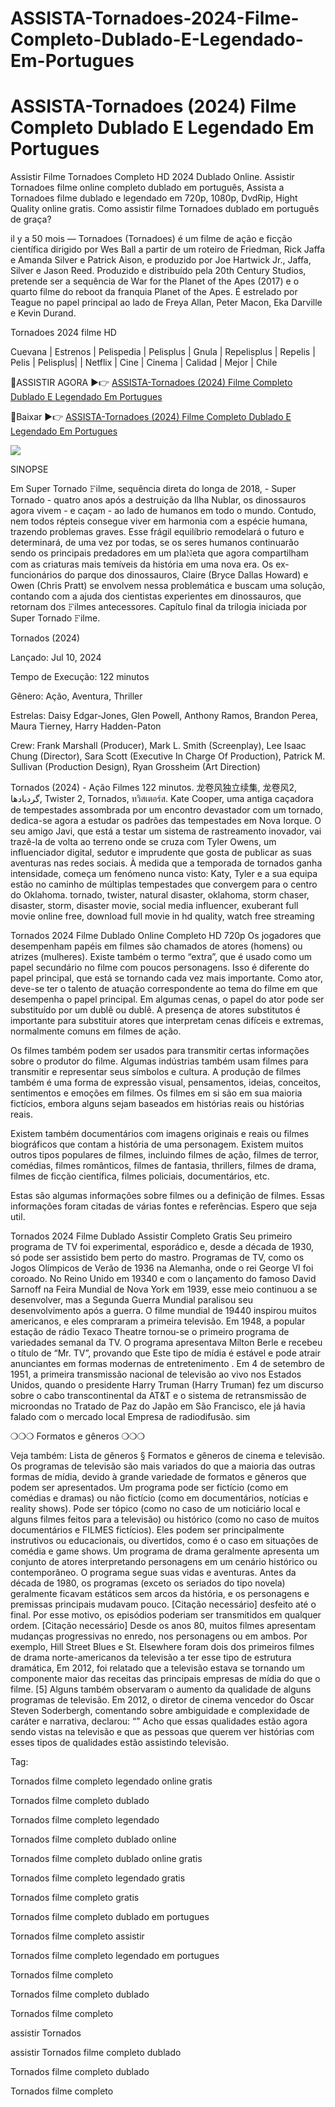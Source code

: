 # ASSISTA-Tornadoes-2024-Filme-Completo-Dublado-E-Legendado-Em-Portugues

<h1>ASSISTA-Tornadoes (2024) Filme Completo Dublado E Legendado Em Portugues</h1>

Assistir Filme Tornadoes Completo HD 2024 Dublado Online. Assistir Tornadoes filme online completo dublado em português, Assista a Tornadoes filme dublado e legendado em 720p, 1080p, DvdRip, Hight Quality online gratis. Como assistir filme Tornadoes dublado em português de graça?

il y a 50 mois — Tornadoes (Tornadoes) é um filme de ação e ficção científica dirigido por Wes Ball a partir de um roteiro de Friedman, Rick Jaffa e Amanda Silver e Patrick Aison, e produzido por Joe Hartwick Jr., Jaffa, Silver e Jason Reed. Produzido e distribuído pela 20th Century Studios, pretende ser a sequência de War for the Planet of the Apes (2017) e o quarto filme do reboot da franquia Planet of the Apes. É estrelado por Teague no papel principal ao lado de Freya Allan, Peter Macon, Eka Darville e Kevin Durand.

Tornadoes 2024 filme HD

Cuevana | Estrenos | Pelispedia | Pelisplus | Gnula | Repelisplus | Repelis | Pelis | Pelisplus| | Netflix | Cine | Cinema | Calidad | Mejor | Chile



🔴ASSISTIR AGORA ▶️👉  [ASSISTA-Tornadoes (2024) Filme Completo Dublado E Legendado Em Portugues](https://www.ranzmovie.com/pt/movie/718821/twisters)



🔴Baixar ▶️👉  [ASSISTA-Tornadoes (2024) Filme Completo Dublado E Legendado Em Portugues](https://www.ranzmovie.com/en/movie/718821/twisters)

<img src="https://image.tmdb.org/t/p/original/pdPBpBk0TGaSlzi0VjLKp4TG7SB.jpg" />

SINOPSE 

Em Super Tornado 𝙵ilme, sequência direta do longa de 2018, - Super Tornado - quatro anos após a destruição da Ilha Nublar, os dinossauros agora vivem - e caçam - ao lado de humanos em todo o mundo. Contudo, nem todos répteis consegue viver em harmonia com a espécie humana, trazendo problemas graves. Esse frágil equilíbrio remodelará o futuro e determinará, de uma vez por todas, se os seres humanos continuarão sendo os principais predadores em um pla𝙽eta que agora compartilham com as criaturas mais temíveis da história em uma nova era. Os ex-funcionários do parque dos dinossauros, Claire (Bryce Dallas Howard) e Owen (Chris Pratt) se envolvem nessa problemática e buscam uma solução, contando com a ajuda dos cientistas experientes em dinossauros, que retornam dos 𝙵ilmes antecessores. Capítulo final da trilogia iniciada por Super Tornado 𝙵ilme. 

Tornados (2024)

Lançado: Jul 10, 2024

Tempo de Execução: 122 minutos

Gênero: Ação, Aventura, Thriller

Estrelas: Daisy Edgar-Jones, Glen Powell, Anthony Ramos, Brandon Perea, Maura Tierney, Harry Hadden-Paton

Crew: Frank Marshall (Producer), Mark L. Smith (Screenplay), Lee Isaac Chung (Director), Sara Scott (Executive In Charge Of Production), Patrick M. Sullivan (Production Design), Ryan Grossheim (Art Direction)

Tornados (2024) - Ação Filmes 122 minutos. 龙卷风独立续集, 龙卷风2, گردبادها, Twister 2, Tornados, ทวิสเตอร์ส. Kate Cooper, uma antiga caçadora de tempestades assombrada por um encontro devastador com um tornado, dedica-se agora a estudar os padrões das tempestades em Nova Iorque. O seu amigo Javi, que está a testar um sistema de rastreamento inovador, vai trazê-la de volta ao terreno onde se cruza com Tyler Owens, um influenciador digital, sedutor e imprudente que gosta de publicar as suas aventuras nas redes sociais. À medida que a temporada de tornados ganha intensidade, começa um fenómeno nunca visto: Katy, Tyler e a sua equipa estão no caminho de múltiplas tempestades que convergem para o centro do Oklahoma. tornado, twister, natural disaster, oklahoma, storm chaser, disaster, storm, disaster movie, social media influencer, exuberant full movie online free, download full movie in hd quality, watch free streaming

Tornados 2024 Filme Dublado Online Completo HD 720p
Os jogadores que desempenham papéis em filmes são chamados de atores (homens) ou atrizes (mulheres). Existe também o termo “extra”, que é usado como um papel secundário no filme com poucos personagens. Isso é diferente do papel principal, que está se tornando cada vez mais importante. Como ator, deve-se ter o talento de atuação correspondente ao tema do filme em que desempenha o papel principal. Em algumas cenas, o papel do ator pode ser substituído por um dublê ou dublê. A presença de atores substitutos é importante para substituir atores que interpretam cenas difíceis e extremas, normalmente comuns em filmes de ação.

Os filmes também podem ser usados para transmitir certas informações sobre o produtor do filme. Algumas indústrias também usam filmes para transmitir e representar seus símbolos e cultura. A produção de filmes também é uma forma de expressão visual, pensamentos, ideias, conceitos, sentimentos e emoções em filmes. Os filmes em si são em sua maioria fictícios, embora alguns sejam baseados em histórias reais ou histórias reais.

Existem também documentários com imagens originais e reais ou filmes biográficos que contam a história de uma personagem. Existem muitos outros tipos populares de filmes, incluindo filmes de ação, filmes de terror, comédias, filmes românticos, filmes de fantasia, thrillers, filmes de drama, filmes de ficção científica, filmes policiais, documentários, etc.

Estas são algumas informações sobre filmes ou a definição de filmes. Essas informações foram citadas de várias fontes e referências. Espero que seja util.

Tornados 2024 Filme Dublado Assistir Completo Gratis
Seu primeiro programa de TV foi experimental, esporádico e, desde a década de 1930, só pode ser assistido bem perto do mastro. Programas de TV, como os Jogos Olímpicos de Verão de 1936 na Alemanha, onde o rei George VI foi coroado. No Reino Unido em 19340 e com o lançamento do famoso David Sarnoff na Feira Mundial de Nova York em 1939, esse meio continuou a se desenvolver, mas a Segunda Guerra Mundial paralisou seu desenvolvimento após a guerra. O filme mundial de 19440 inspirou muitos americanos, e eles compraram a primeira televisão. Em 1948, a popular estação de rádio Texaco Theatre tornou-se o primeiro programa de variedades semanal da TV. O programa apresentava Milton Berle e recebeu o título de “Mr. TV”, provando que Este tipo de mídia é estável e pode atrair anunciantes em formas modernas de entretenimento . Em 4 de setembro de 1951, a primeira transmissão nacional de televisão ao vivo nos Estados Unidos, quando o presidente Harry Truman (Harry Truman) fez um discurso sobre o cabo transcontinental da AT&T e o sistema de retransmissão de microondas no Tratado de Paz do Japão em São Francisco, ele já havia falado com o mercado local Empresa de radiodifusão. sim

❍❍❍ Formatos e gêneros ❍❍❍

Veja também: Lista de gêneros § Formatos e gêneros de cinema e televisão. Os programas de televisão são mais variados do que a maioria das outras formas de mídia, devido à grande variedade de formatos e gêneros que podem ser apresentados. Um programa pode ser fictício (como em comédias e dramas) ou não fictício (como em documentários, notícias e reality shows). Pode ser tópico (como no caso de um noticiário local e alguns filmes feitos para a televisão) ou histórico (como no caso de muitos documentários e FILMES fictícios). Eles podem ser principalmente instrutivos ou educacionais, ou divertidos, como é o caso em situações de comédia e game shows. Um programa de drama geralmente apresenta um conjunto de atores interpretando personagens em um cenário histórico ou contemporâneo. O programa segue suas vidas e aventuras. Antes da década de 1980, os programas (exceto os seriados do tipo novela) geralmente ficavam estáticos sem arcos da história, e os personagens e premissas principais mudavam pouco. [Citação necessário] desfeito até o final. Por esse motivo, os episódios poderiam ser transmitidos em qualquer ordem. [Citação necessário] Desde os anos 80, muitos filmes apresentam mudanças progressivas no enredo, nos personagens ou em ambos. Por exemplo, Hill Street Blues e St. Elsewhere foram dois dos primeiros filmes de drama norte-americanos da televisão a ter esse tipo de estrutura dramática, Em 2012, foi relatado que a televisão estava se tornando um componente maior das receitas das principais empresas de mídia do que o filme. [5] Alguns também observaram o aumento da qualidade de alguns programas de televisão. Em 2012, o diretor de cinema vencedor do Oscar Steven Soderbergh, comentando sobre ambiguidade e complexidade de caráter e narrativa, declarou: “” Acho que essas qualidades estão agora sendo vistas na televisão e que as pessoas que querem ver histórias com esses tipos de qualidades estão assistindo televisão.

Tag:

Tornados filme completo legendado online gratis

Tornados filme completo dublado

Tornados filme completo legendado

Tornados filme completo dublado online

Tornados filme completo dublado online gratis

Tornados filme completo legendado gratis

Tornados filme completo gratis

Tornados filme completo dublado em portugues

Tornados filme completo assistir

Tornados filme completo legendado em portugues

Tornados filme completo

Tornados filme completo dublado

Tornados filme completo

assistir Tornados

assistir Tornados filme completo dublado

Tornados filme completo dublado

Tornados filme completo


